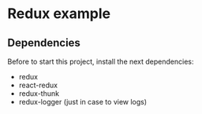 # Redux example

## Dependencies

Before to start this project, install the next dependencies:

- redux
- react-redux
- redux-thunk
- redux-logger (just in case to view logs)
